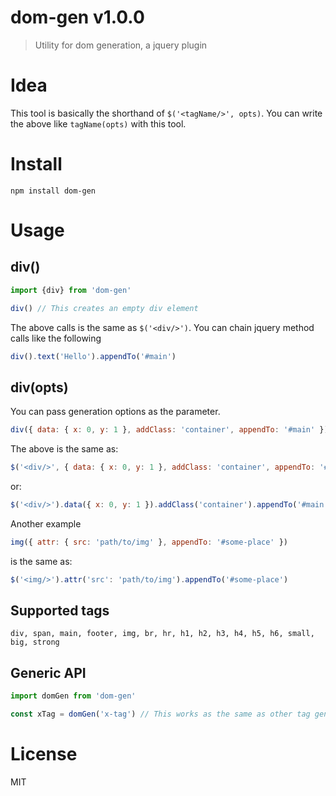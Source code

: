 # dom-gen v1.0.0

> Utility for dom generation, a jquery plugin

# Idea

This tool is basically the shorthand of `$('<tagName/>', opts)`. You can write the above like `tagName(opts)` with this tool.

# Install

    npm install dom-gen

# Usage

## div()

```js
import {div} from 'dom-gen'

div() // This creates an empty div element
```

The above calls is the same as `$('<div/>')`. You can chain jquery method calls like the following

```js
div().text('Hello').appendTo('#main')
```

## div(opts)

You can pass generation options as the parameter.

```js
div({ data: { x: 0, y: 1 }, addClass: 'container', appendTo: '#main' })
```

The above is the same as:

```js
$('<div/>', { data: { x: 0, y: 1 }, addClass: 'container', appendTo: '#main' })
```

or:

```js
$('<div/>').data({ x: 0, y: 1 }).addClass('container').appendTo('#main')
```

Another example

```js
img({ attr: { src: 'path/to/img' }, appendTo: '#some-place' })
```

is the same as:

```js
$('<img/>').attr('src': 'path/to/img').appendTo('#some-place')
```


## Supported tags

    div, span, main, footer, img, br, hr, h1, h2, h3, h4, h5, h6, small, big, strong

## Generic API

```js
import domGen from 'dom-gen'

const xTag = domGen('x-tag') // This works as the same as other tag generators
```

# License

MIT
